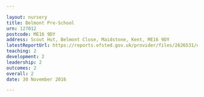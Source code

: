 ```yaml
---

layout: nursery
title: Belmont Pre-School
urn: 127012
postcode: ME16 9DY
address: Scout Hut, Belmont Close, Maidstone, Kent, ME16 9DY
latestReportUrl: https://reports.ofsted.gov.uk/provider/files/2626531/urn/127012.pdf
teaching: 2
development: 2
leadership: 2
outcomes: 2
overall: 2
date: 30 November 2016

---
```


